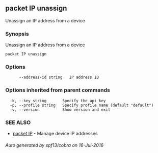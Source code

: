 ## packet IP unassign

Unassign an IP address from a device

### Synopsis


Unassign an IP address from a device

```
packet IP unassign
```

### Options

```
      --address-id string   IP address ID
```

### Options inherited from parent commands

```
  -k, --key string       Specify the api key
  -p, --profile string   Specify profile name (default "default")
  -v, --version          Show version and exit
```

### SEE ALSO
* [packet IP](packet_IP.md)	 - Manage device IP addresses

###### Auto generated by spf13/cobra on 16-Jul-2016
